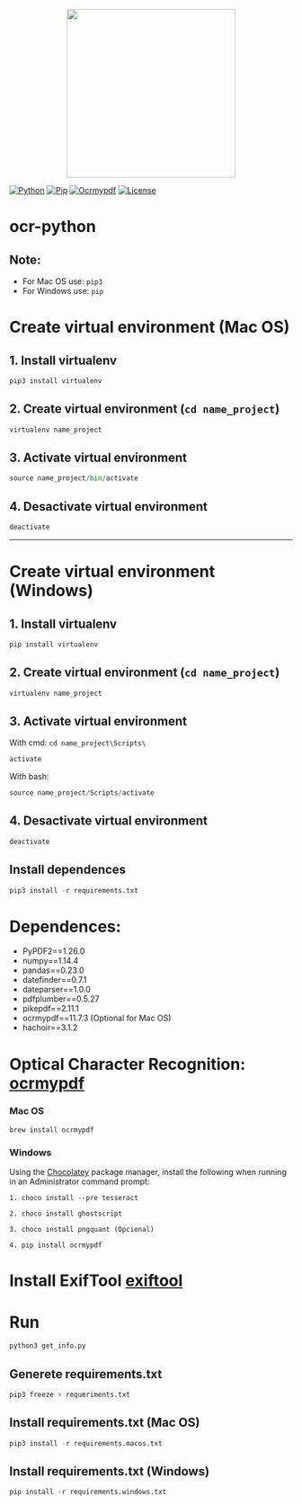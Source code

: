 <p align="center">
    <img src="https://i.imgur.com/Co75En9.png" width="300">
</p>

[![Python][python-badge]][python-url]
[![Pip][pip-badge]][pip-url]
[![Ocrmypdf][ocrmypdf-badge]][ocrmypdf-url]
[![License][license-badge]][license-url]

# ocr-python

## Note:
- For Mac OS use: ```pip3```
- For Windows use: ```pip```

# Create virtual environment (Mac OS)
## 1. Install virtualenv
```python
pip3 install virtualenv
```

## 2. Create virtual environment (`cd name_project`)
```python
virtualenv name_project
```

## 3. Activate virtual environment
```python
source name_project/bin/activate
```

## 4. Desactivate virtual environment
```python
deactivate
```

---

# Create virtual environment (Windows)
## 1. Install virtualenv
```python
pip install virtualenv
```

## 2. Create virtual environment (`cd name_project`)
```python
virtualenv name_project
```

## 3. Activate virtual environment
With cmd: `cd name_project\Scripts\`
```python
activate
```

With bash:
```python
source name_project/Scripts/activate
```

## 4. Desactivate virtual environment
```python
deactivate
```

## Install dependences
```python
pip3 install -r requirements.txt
```

# Dependences:

- PyPDF2==1.26.0
- numpy==1.14.4
- pandas==0.23.0
- datefinder==0.7.1
- dateparser==1.0.0
- pdfplumber==0.5.27
- pikepdf==2.11.1
- ocrmypdf==11.7.3 (Optional for Mac OS)
- hachoir==3.1.2

# Optical Character Recognition: [ocrmypdf][ocrmypdf-url]

### Mac OS
```
brew install ocrmypdf
```

### Windows
Using the [Chocolatey][chocolatey-url] package manager, install the following when running in an Administrator command prompt:
```
1. choco install --pre tesseract
```

```
2. choco install ghostscript
```

```
3. choco install pngquant (Opcional)
```

```
4. pip install ocrmypdf
```

# Install ExifTool [exiftool][exiftool-url]

# Run
```python
python3 get_info.py
```

## Generete requirements.txt
```python
pip3 freeze > requeriments.txt
```

## Install requirements.txt (Mac OS)
```python
pip3 install -r requirements.macos.txt
```

## Install requirements.txt (Windows)
```python
pip install -r requirements.windows.txt
```

[python-badge]: https://img.shields.io/badge/python-v3.6.5-brightgreen
[python-url]: https://www.python.org/downloads/release/python-365/
[pip-badge]: https://img.shields.io/badge/pip-v21.0.1-brightgreen
[pip-url]: https://pip.pypa.io/en/stable/installing/
[ocrmypdf-badge]: https://img.shields.io/badge/ocrmypdf-v11.7.3-brightgreen
[ocrmypdf-url]: https://ocrmypdf.readthedocs.io/en/v11.7.3/
[license-badge]: https://img.shields.io/badge/license-MIT-green.svg
[license-url]: https://opensource.org/licenses/MIT
[ocrmypdf-url]: https://ocrmypdf.readthedocs.io/en/latest/installation.html
[chocolatey-url]: https://chocolatey.org/install
[exiftool-url]: https://exiftool.org/